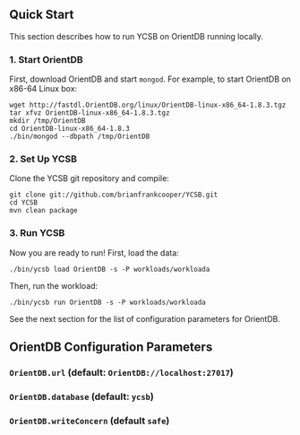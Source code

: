 ## Quick Start

This section describes how to run YCSB on OrientDB running locally. 

### 1. Start OrientDB

First, download OrientDB and start `mongod`. For example, to start OrientDB
on x86-64 Linux box:

    wget http://fastdl.OrientDB.org/linux/OrientDB-linux-x86_64-1.8.3.tgz
    tar xfvz OrientDB-linux-x86_64-1.8.3.tgz
    mkdir /tmp/OrientDB
    cd OrientDB-linux-x86_64-1.8.3
    ./bin/mongod --dbpath /tmp/OrientDB

### 2. Set Up YCSB

Clone the YCSB git repository and compile:

    git clone git://github.com/brianfrankcooper/YCSB.git
    cd YCSB
    mvn clean package

### 3. Run YCSB
    
Now you are ready to run! First, load the data:

    ./bin/ycsb load OrientDB -s -P workloads/workloada

Then, run the workload:

    ./bin/ycsb run OrientDB -s -P workloads/workloada

See the next section for the list of configuration parameters for OrientDB.

## OrientDB Configuration Parameters

### `OrientDB.url` (default: `OrientDB://localhost:27017`)

### `OrientDB.database` (default: `ycsb`)

### `OrientDB.writeConcern` (default `safe`)
